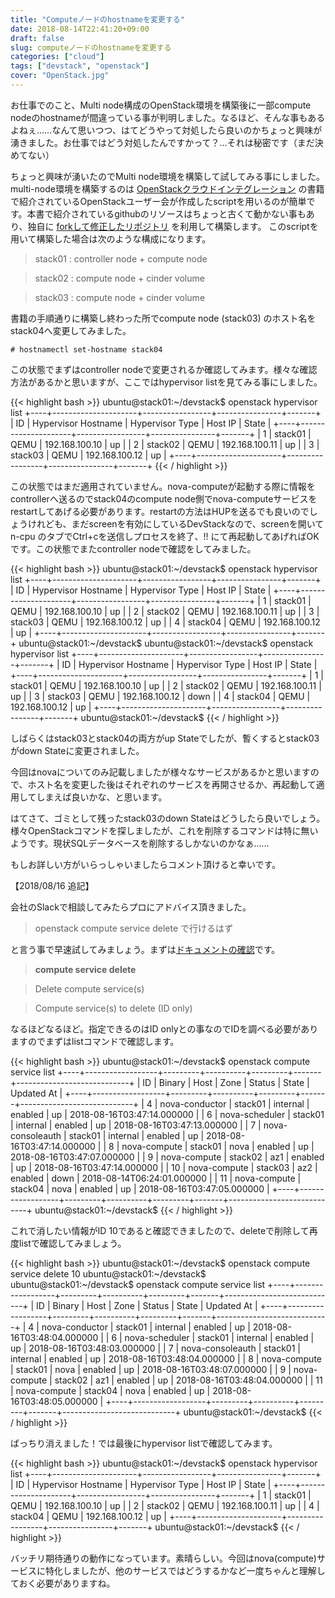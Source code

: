 ```yaml
---
title: "Computeノードのhostnameを変更する"
date: 2018-08-14T22:41:20+09:00
draft: false
slug: computeノードのhostnameを変更する
categories: ["cloud"]
tags: ["devstack", "openstack"]
cover: "OpenStack.jpg"
---
```


お仕事でのこと、Multi node構成のOpenStack環境を構築後に一部compute nodeのhostnameが間違っている事が判明しました。なるほど、そんな事もあるよねぇ……なんて思いつつ、はてどうやって対処したら良いのかちょっと興味が湧きました。お仕事ではどう対処したんですかって？…それは秘密です（まだ決めてない）

ちょっと興味が湧いたのでMulti node環境を構築して試してみる事にしました。multi-node環境を構築するのは [OpenStackクラウドインテグレーション](https://amzn.to/2wb7438) の書籍で紹介されているOpenStackユーザー会が作成したscriptを用いるのが簡単です。本書で紹介されているgithubのリソースはちょっと古くて動かない事もあり、独自に [forkして修正したリポジトリ](https://github.com/1484/quick-devstack) を利用して構築します。
このscriptを用いて構築した場合は次のような構成になります。


> stack01 : controller node + compute node

> stack02 : compute node + cinder volume

> stack03 : compute node + cinder volume


書籍の手順通りに構築し終わった所でcompute node (stack03) のホスト名をstack04へ変更してみました。 

	# hostnamectl set-hostname stack04

この状態でまずはcontroller nodeで変更されるか確認してみます。様々な確認方法があるかと思いますが、ここではhypervisor listを見てみる事にしました。


{{< highlight bash >}}
ubuntu@stack01:~/devstack$ openstack hypervisor list
+----+---------------------+-----------------+----------------+-------+
| ID | Hypervisor Hostname | Hypervisor Type | Host IP        | State |
+----+---------------------+-----------------+----------------+-------+
|  1 | stack01             | QEMU            | 192.168.100.10 | up    |
|  2 | stack02             | QEMU            | 192.168.100.11 | up    |
|  3 | stack03             | QEMU            | 192.168.100.12 | up    |
+----+---------------------+-----------------+----------------+-------+
{{< / highlight >}}


この状態ではまだ適用されていません。nova-computeが起動する際に情報をcontrollerへ送るのでstack04のcompute node側でnova-computeサービスをrestartしてあげる必要があります。restartの方法はHUPを送るでも良いのでしょうけれども、まだscreenを有効にしているDevStackなので、screenを開いてn-cpu のタブでCtrl+cを送信しプロセスを終了、!! にて再起動してあげればOKです。この状態でまたcontroller nodeで確認をしてみました。

{{< highlight bash >}}
ubuntu@stack01:~/devstack$ openstack hypervisor list
+----+---------------------+-----------------+----------------+-------+
| ID | Hypervisor Hostname | Hypervisor Type | Host IP        | State |
+----+---------------------+-----------------+----------------+-------+
|  1 | stack01             | QEMU            | 192.168.100.10 | up    |
|  2 | stack02             | QEMU            | 192.168.100.11 | up    |
|  3 | stack03             | QEMU            | 192.168.100.12 | up    |
|  4 | stack04             | QEMU            | 192.168.100.12 | up    |
+----+---------------------+-----------------+----------------+-------+
ubuntu@stack01:~/devstack$
ubuntu@stack01:~/devstack$ openstack hypervisor list
+----+---------------------+-----------------+----------------+-------+
| ID | Hypervisor Hostname | Hypervisor Type | Host IP        | State |
+----+---------------------+-----------------+----------------+-------+
|  1 | stack01             | QEMU            | 192.168.100.10 | up    |
|  2 | stack02             | QEMU            | 192.168.100.11 | up    |
|  3 | stack03             | QEMU            | 192.168.100.12 | down  |
|  4 | stack04             | QEMU            | 192.168.100.12 | up    |
+----+---------------------+-----------------+----------------+-------+
ubuntu@stack01:~/devstack$ 
{{< / highlight >}}

しばらくはstack03とstack04の両方がup Stateでしたが、暫くするとstack03がdown Stateに変更されました。

今回はnovaについてのみ記載しましたが様々なサービスがあるかと思いますので、ホスト名を変更した後はそれぞれのサービスを再開させるか、再起動して適用してしまえば良いかな、と思います。

はてさて、ゴミとして残ったstack03のdown Stateはどうしたら良いでしょう。様々OpenStackコマンドを探しましたが、これを削除するコマンドは特に無いようです。現状SQLデータベースを削除するしかないのかなぁ……

もしお詳しい方がいらっしゃいましたらコメント頂けると幸いです。

【2018/08/16 追記】

会社のSlackで相談してみたらプロにアドバイス頂きました。

> openstack compute service delete で行けるはず

と言う事で早速試してみましょう。まずは[ドキュメントの確認](https://docs.openstack.org/python-openstackclient/pike/cli/command-objects/compute-service.html)です。

> **compute service delete**

> Delete compute service(s)

> Compute service(s) to delete (ID only)


なるほどなるほど。指定できるのはID onlyとの事なのでIDを調べる必要がありますのでまずはlistコマンドで確認します。

{{< highlight bash >}}
ubuntu@stack01:~/devstack$ openstack compute service list
+----+------------------+---------+----------+---------+-------+----------------------------+
| ID | Binary           | Host    | Zone     | Status  | State | Updated At                 |
+----+------------------+---------+----------+---------+-------+----------------------------+
|  4 | nova-conductor   | stack01 | internal | enabled | up    | 2018-08-16T03:47:14.000000 |
|  6 | nova-scheduler   | stack01 | internal | enabled | up    | 2018-08-16T03:47:13.000000 |
|  7 | nova-consoleauth | stack01 | internal | enabled | up    | 2018-08-16T03:47:14.000000 |
|  8 | nova-compute     | stack01 | nova     | enabled | up    | 2018-08-16T03:47:07.000000 |
|  9 | nova-compute     | stack02 | az1      | enabled | up    | 2018-08-16T03:47:14.000000 |
| 10 | nova-compute     | stack03 | az2      | enabled | down  | 2018-08-14T06:24:01.000000 |
| 11 | nova-compute     | stack04 | nova     | enabled | up    | 2018-08-16T03:47:05.000000 |
+----+------------------+---------+----------+---------+-------+----------------------------+
ubuntu@stack01:~/devstack$ 
{{< / highlight >}}

これで消したい情報がID 10であると確認できましたので、deleteで削除して再度listで確認してみましょう。

{{< highlight bash >}}
ubuntu@stack01:~/devstack$ openstack compute service delete 10
ubuntu@stack01:~/devstack$ 
ubuntu@stack01:~/devstack$ openstack compute service list
+----+------------------+---------+----------+---------+-------+----------------------------+
| ID | Binary           | Host    | Zone     | Status  | State | Updated At                 |
+----+------------------+---------+----------+---------+-------+----------------------------+
|  4 | nova-conductor   | stack01 | internal | enabled | up    | 2018-08-16T03:48:04.000000 |
|  6 | nova-scheduler   | stack01 | internal | enabled | up    | 2018-08-16T03:48:03.000000 |
|  7 | nova-consoleauth | stack01 | internal | enabled | up    | 2018-08-16T03:48:04.000000 |
|  8 | nova-compute     | stack01 | nova     | enabled | up    | 2018-08-16T03:48:07.000000 |
|  9 | nova-compute     | stack02 | az1      | enabled | up    | 2018-08-16T03:48:04.000000 |
| 11 | nova-compute     | stack04 | nova     | enabled | up    | 2018-08-16T03:48:05.000000 |
+----+------------------+---------+----------+---------+-------+----------------------------+
ubuntu@stack01:~/devstack$ 
{{< / highlight >}}

ばっちり消えました！では最後にhypervisor listで確認してみます。

{{< highlight bash >}}
ubuntu@stack01:~/devstack$ openstack hypervisor list
+----+---------------------+-----------------+----------------+-------+
| ID | Hypervisor Hostname | Hypervisor Type | Host IP        | State |
+----+---------------------+-----------------+----------------+-------+
|  1 | stack01             | QEMU            | 192.168.100.10 | up    |
|  2 | stack02             | QEMU            | 192.168.100.11 | up    |
|  4 | stack04             | QEMU            | 192.168.100.12 | up    |
+----+---------------------+-----------------+----------------+-------+
ubuntu@stack01:~/devstack$ 
{{< / highlight >}}

バッチリ期待通りの動作になっています。素晴らしい。今回はnova(compute)サービスに特化しましたが、他のサービスではどうするかなど一度ちゃんと理解しておく必要がありますね。

